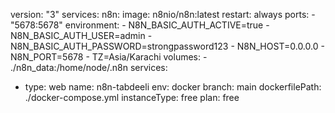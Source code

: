 version: "3"
services:
  n8n:
    image: n8nio/n8n:latest
    restart: always
    ports:
      - "5678:5678"
    environment:
      - N8N_BASIC_AUTH_ACTIVE=true
      - N8N_BASIC_AUTH_USER=admin
      - N8N_BASIC_AUTH_PASSWORD=strongpassword123
      - N8N_HOST=0.0.0.0
      - N8N_PORT=5678
      - TZ=Asia/Karachi
    volumes:
      - ./n8n_data:/home/node/.n8n
services:
  - type: web
    name: n8n-tabdeeli
    env: docker
    branch: main
    dockerfilePath: ./docker-compose.yml
    instanceType: free
    plan: free
